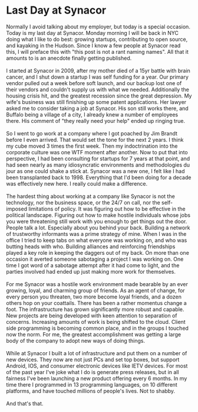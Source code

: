 Last Day at Synacor
===================

Normally I avoid talking about my employer, but today is a special occasion. Today is my last day at Synacor. Monday morning I will be back in NYC doing what I like to do best: growing startups, contributing to open source, and kayaking in the Hudson.  Since I know a few people at Synacor read this, I will preface this with "this post is not a rant naming names". All that it amounts to is an anecdote finally getting published. <br><br>I started at Synacor in 2009, after my mother died of a 15yr battle with brain cancer, and I shut down a startup I was self funding for a year. Our primary vendor pulled out a week before soft launch, and our backup lost one of their vendors and couldn&#39;t supply us with what we needed. Additionally the housing crisis hit, and the greatest recession since the great depression. My wife&#39;s business was still finishing up some patent applications. Her lawyer asked me to consider taking a job at Synacor. His son still works there, and Buffalo being a village of a city, I already knew a number of employees there. His comment of "they really need your help" ended up ringing true. <br><br>So I went to go work at a company where I got poached by Jim Brandt before I even arrived. That would set the tone for the next 2 years. I think my cube moved 3 times the first week. Then my indoctrination into the corporate culture was one WTF moment after another. Now to put that into perspective, I had been consulting for startups for 7 years at that point, and had seen nearly as many idiosyncratic environments and methodologies du jour as one could shake a stick at. Synacor was a new one, I felt like I had been transplanted back to 1998. Everything that I&#39;d been doing for a decade was effectively new here. I really could make a difference. <br><br>The hardest thing about working at a company like Synacor is not the technology, nor the business space, or the 24/7 on call, nor the self-imposed limitations of policy. It was figuring out how to be effective in the political landscape. Figuring out how to make hostile individuals whose jobs you were threatening still work with you enough to get things out the door. People talk a lot. Especially about you behind your back. Building a network of trustworthy informants was a prime strategy of mine. When I was in the office I tried to keep tabs on what everyone was working on, and who was butting heads with who. Building alliances and reinforcing friendships played a key role in keeping the daggers out of my back. On more than one occasion it averted someone sabotaging a project I was working on. One time I got word of a sabotage attempt after it had come to light, and the parties involved had ended up just making more work for themselves. <br><br>For me Synacor was a hostile work environment made bearable by an ever growing, loyal, and charming group of friends. As an agent of change, for every person you threaten, two more become loyal friends, and a dozen others hop on your coattails. There has been a rather momentus change a foot. The infrastructure has grown significantly more robust and capable. New projects are being developed with keen attention to separation of concerns. Increasing amounts of work is being shifted to the cloud. Client side programming is becoming common place, and in the groups I touched now the norm. For me, the greatest accomplishment was getting a large body of the company to adopt new ways of doing things. <br><br>While at Synacor I built a lot of infrastructure and put them on a number of new devices. They now are not just PCs and set top boxes, but support Android, IOS, and consumer electronic devices like IETV devices. For most of the past year I&#39;ve joke what I do is generate press releases, but in all fairness I&#39;ve been launching a new product offering every 6 months.  In my time there I programmed in 13 programming languages, on 10 different platforms, and have touched millions of people&#39;s lives. Not to shabby. <br><br>And that&#39;s that. <br><br>